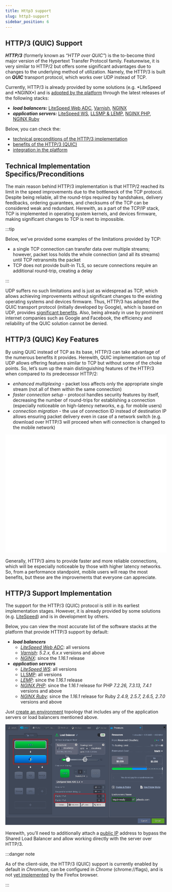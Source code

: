 ```yaml
---
title: Http3 support
slug: http3-support
sidebar_position: 6
---
```


## HTTP/3 (QUIC) Support

**_HTTP/3_** (formerly known as _“HTTP over QUIC"_) is the to-become third major version of the Hypertext Transfer Protocol family. Featurewise, it is very similar to HTTP/2 but offers some significant advantages due to changes to the underlying method of utilization. Namely, the HTTP/3 is built on **_QUIC_** transport protocol, which works over UDP instead of TCP.

Currently, HTTP/3 is already provided by some solutions (e.g. *LiteSpeed and *NGINX\*) and is [adopted by the platform](/docs/ApplicationSetting/External%20Access%20To%20Applications/HTTP3%20Support) through the latest releases of the following stacks:

- **_load balancers:_** [LiteSpeed Web ADC](/docs/Load%20Balancers/LiteSpeed%20Web%20ADC), [Varnish](/docs/Load%20Balancers/Varnish), [NGINX](/docs/Load%20Balancers/NGINX/NGINX%20Balancer)
- **_application servers:_** [LiteSpeed WS](/docs/PHP/PHP%20App%20Servers/LiteSpeed%20Web%20Server), [LLSMP & LEMP](/docs/PHP/PHP%20App%20Servers/LEMP%20&%20LLSMP), [NGINX PHP](/docs/PHP/PHP%20App%20Servers/NGINX%20PHP/), [NGINX Ruby](/docs/Ruby/NGINX%20Ruby)

Below, you can check the:

- [technical preconditions of the HTTP/3 implementation](/docs/ApplicationSetting/External%20Access%20To%20Applications/HTTP3%20Support#technical-implementation-specificspreconditions)
- [benefits of the HTTP/3 (QUIC)](/docs/ApplicationSetting/External%20Access%20To%20Applications/HTTP3%20Support#http3-quic-key-features)
- [integration in the platform](/docs/ApplicationSetting/External%20Access%20To%20Applications/HTTP3%20Support#http3-support-implementation)

## Technical Implementation Specifics/Preconditions

The main reason behind HTTP/3 implementation is that HTTP/2 reached its limit in the speed improvements due to the bottleneck of the TCP protocol. Despite being reliable, all the round-trips required by handshakes, delivery feedbacks, ordering guarantees, and checksums of the TCP can be considered weak and redundant. Herewith, as a part of the TCP/IP stack, TCP is implemented in operating system kernels, and devices firmware, making significant changes to TCP is next to impossible.

:::tip

Below, we’ve provided some examples of the limitations provided by TCP:

- a single TCP connection can transfer data over multiple streams; however, packet loss holds the whole connection (and all its streams) until TCP retransmits the packet
- TCP does not provide built-in TLS, so secure connections require an additional round-trip, creating a delay

:::

UDP suffers no such limitations and is just as widespread as TCP, which allows achieving improvements without significant changes to the existing operating systems and devices firmware. Thus, HTTP/3 has adopted the QUIC transport protocol (initially developed by Google), which is based on UDP, provides [significant benefits](/docs/ApplicationSetting/External%20Access%20To%20Applications/HTTP3%20Support#http3-quic-key-features). Also, being already in use by prominent internet companies such as Google and Facebook, the efficiency and reliability of the QUIC solution cannot be denied.

## HTTP/3 (QUIC) Key Features

By using QUIC instead of TCP as its base, HTTP/3 can take advantage of the numerous benefits it provides. Herewith, QUIC implementation on top of UDP allows offering features similar to TCP but without some of the choke points. So, let’s sum up the main distinguishing features of the HTTP/3 when compared to its predecessor HTTP/2:

- _enhanced multiplexing_ - packet loss affects only the appropriate single stream (not all of them within the same connection)
- _faster connection setup_ - protocol handles security features by itself, decreasing the number of round-trips for establishing a connection (especially noticeable on high-latency networks, e.g. for mobile users)
- _connection migration_ - the use of connection ID instead of destination IP allows ensuring packet delivery even in case of a network switch (e.g. download over HTTP/3 will proceed when wifi connection is changed to the mobile network)

<div style={{
    display:'flex',
    justifyContent: 'center',
    margin: '0 0 1rem 0'
}}>

![Locale Dropdown](./img/HTTP3Support/01-http2-vs-http3.gif)

</div>

Generally, HTTP/3 aims to provide faster and more reliable connections, which will be especially noticeable by those with higher latency networks. So, from a performance standpoint, mobile users will reap the most benefits, but these are the improvements that everyone can appreciate.

## HTTP/3 Support Implementation

The support for the HTTP/3 (QUIC) protocol is still in its earliest implementation stages. However, it is already provided by some solutions (e.g. [LiteSpeed](https://www.litespeedtech.com/latest-techs/litespeed-is-first)) and is in development by others.

Below, you can view the most accurate list of the software stacks at the platform that provide HTTP/3 support by default:

- **_load balancers_**
  - [_LiteSpeed Web ADC_](/docs/Load%20Balancers/LiteSpeed%20Web%20ADC): all versions
  - [_Varnish_](/docs/Load%20Balancers/Varnish): _5.2.x, 6.x.x_ versions and above
  - [_NGINX_](/docs/Load%20Balancers/NGINX/NGINX%20Balancer): since the _1.16.1_ release
- **_application servers_**
  - [_LiteSpeed WS_](/docs/PHP/PHP%20App%20Servers/LiteSpeed%20Web%20Server): all versions
  - [LLSMP](/docs/PHP/PHP%20App%20Servers/LEMP%20&%20LLSMP): all versions
  - [_LEMP_](/docs/PHP/PHP%20App%20Servers/LEMP%20&%20LLSMP): since the _1.16.1_ release
  - [_NGINX PHP_](/docs/PHP/PHP%20App%20Servers/NGINX%20PHP/): since the _1.16.1_ release for PHP _7.2.26, 7.3.13, 7.4.1_ versions and above
  - [_NGINX Ruby_](/docs/Ruby/NGINX%20Ruby): since the _1.16.1_ release for Ruby _2.4.9, 2.5.7, 2.6.5, 2.7.0_ versions and above

Just [create an environment](/docs/EnvironmentManagement/Setting%20Up%20Environment) topology that includes any of the application servers or load balancers mentioned above.

<div style={{
    display:'flex',
    justifyContent: 'center',
    margin: '0 0 1rem 0'
}}>

![Locale Dropdown](./img/HTTP3Support/02-http3-ready-servers.png)

</div>

Herewith, you’ll need to additionally attach a [public IP](/docs/ApplicationSetting/External%20Access%20To%20Applications/Public%20IP) address to bypass the Shared Load Balancer and allow working directly with the server over HTTP/3.

:::danger note

As of the client-side, the HTTP/3 (QUIC) support is currently enabled by default in _Chromium_, can be configured in _Chrome_ (chrome://flags), and is not [yet implemented](https://bugzilla.mozilla.org/show_bug.cgi?id=1158011) by the Firefox browser.

:::
